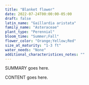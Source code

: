 ```yaml
---
title: "Blanket flower"
date: 2022-07-24T00:00:00-05:00
draft: false
latin_name: "Gaillardia aristata"
family_name: "Asteraceae"
plant_type: "Perennial"
bloom_time: "Summer;Fall"
flower_color: "Orange;Yellow;Red"
size_at_maturity: "1-3 ft"
water_needs: "None"
additional_characteristices_notes: ""
---
```


SUMMARY goes here.

<!--more-->

CONTENT goes here.